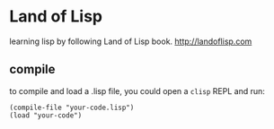 # Land of Lisp
learning lisp by following Land of Lisp book. http://landoflisp.com

## compile
to compile and load a .lisp file, you could open a `clisp` REPL and run:
```shell
(compile-file "your-code.lisp")
(load "your-code")
```
